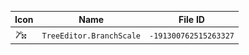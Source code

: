 | Icon | Name | File ID |
| ---  | ---  | ---     |
| ![](TreeEditor.BranchScale.png) | `TreeEditor.BranchScale` | `-191300762515263327` |
